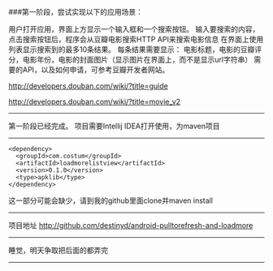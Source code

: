 ###第一阶段，尝试实现以下的应用场景：

用户打开应用，界面上方显示一个输入框和一个搜索按钮。
输入要搜索的内容，点击搜索按钮后，程序会从豆瓣电影搜索HTTP API来搜索电影信息
在界面上使用列表显示搜索到的最多10条结果。
每条结果需要显示：
电影标题，电影的豆瓣评分，电影年份，电影的封面图片（显示图片在界面上，而不是显示url字符串）
需要的API，以及如何申请，可参考豆瓣开发者网站。

http://developers.douban.com/wiki/?title=guide

http://developers.douban.com/wiki/?title=movie_v2

***
第一阶段已经完成。
项目需要Intellij IDEA打开使用，为maven项目
***
```
<dependency>
  <groupId>com.costum</groupId>
  <artifactId>loadmorelistview</artifactId>
  <version>0.1.0</version>
  <type>apklib</type>
</dependency>
```
这一部分可能会缺少，请到我的github里面clone并maven install
***
项目地址
http://github.com/destinyd/android-pulltorefresh-and-loadmore
***
睡觉，明天争取把后面的都弄完
***
